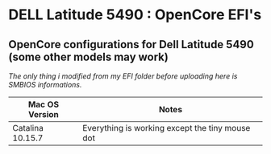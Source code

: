 
# DELL Latitude 5490 : OpenCore EFI's

## OpenCore configurations for Dell Latitude 5490 (some other models may work)

*The only thing i modified from my EFI folder before uploading here is SMBIOS informations.*

|Mac OS Version  |Notes                         |
|----------------|-----------------------------------|
|Catalina 10.15.7|Everything is working except the tiny mouse dot|
